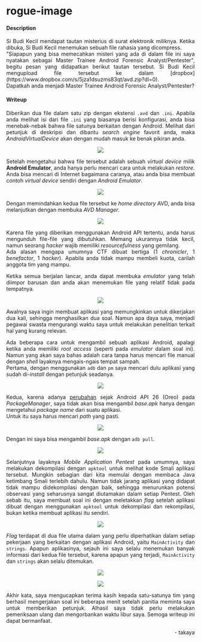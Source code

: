 # rogue-image

#### Description
<div style="text-align: justify">
Si Budi Kecil mendapat tautan misterius di surat elektronik miliknya.
Ketika dibuka, Si Budi Kecil menemukan sebuah file rahasia yang dicompress.
<br>
"Siapapun yang bisa memecahkan misteri yang ada di dalam file ini saya
nyatakan sebagai Master Trainee Android Forensic Analyst/Pentester", begitu pesan yang didapatkan berikut tautan tersebut.
Si Budi Kecil mengupload file tersebut ke dalam [dropbox](https://www.dropbox.com/s/5jza1dsuzms83qt/avd.zip?dl=0).
<br>
Dapatkah anda menjadi Master Trainee Android Forensic Analyst/Pentester?

#### Writeup
Diberikan dua file dalam satu zip dengan ekstensi `.avd` dan `.ini`. Apabila anda melihat isi dari file `.ini` yang biasanya berisi konfigurasi, anda bisa menebak-nebak bahwa file satunya berkaitan dengan Android. Melihat dari petunjuk di deskripsi dan dibantu _search engine_ favorit anda, maka _AndroidVirtualDevice_ akan dengan mudah masuk ke benak pikiran anda.

<p align="center">
<img 
src ="./ss/rogue-image-01.png"> 
</p>

Setelah mengetahui bahwa file tersebut adalah sebuah _virtual device_ milik **Android Emulator**, anda hanya perlu mencari cara untuk melakukan _restore_.
Anda bisa mencari di Internet bagaimana caranya, atau anda bisa membuat contoh _virtual device_ sendiri dengan _Android Emulator_.

<p align="center">
<img 
src ="./ss/rogue-image-02.png"> 
</p>

Dengan memindahkan kedua file tersebut ke _home directory_ AVD, anda bisa melanjutkan dengan membuka _AVD Manager_.

<p align="center">
<img 
src ="./ss/rogue-image-04.png"> 
</p>

Karena file yang diberikan menggunakan Android API tertentu, anda harus mengunduh file-file yang dibutuhkan. Memang ukurannya tidak kecil, namun seorang _hacker_ wajib memiliki _resourcefulness_ yang gemilang.
<br>
Ada alasan mengapa umumnya CTF dibuat bertiga (1 _chronicler_, 1 _benefactor_, 1 _hacker_). Apabila anda tidak mampu membeli kuota, carilah anggota tim yang mampu.

Ketika semua berjalan lancar, anda dapat membuka _emulator_ yang telah diimpor barusan dan anda akan menemukan file yang relatif tidak pada tempatnya.

<p align="center">
<img 
src ="./ss/rogue-image-06.png"> 
</p>

Awalnya saya ingin membuat aplikasi yang memungkinkan untuk dikerjakan dua kali, sehingga menghasilkan dua soal. Namun apa daya saya, menjadi pegawai swasta mengurangi waktu saya untuk melakukan penelitian terkait hal yang kurang relevan.

Ada beberapa cara untuk mengambil sebuah aplikasi Android, apalagi ketika anda memiliki _root access_ (seperti pada _emulator_ dalam soal ini). Namun yang akan saya bahas adalah cara tanpa harus mencari file manual dengan _shell_ layaknya mengais-ngais tempat sampah.
<br>
Pertama, dengan menggunakan `adb` dan `pm` saya mencari dulu aplikasi yang sudah di-_install_ dengan petunjuk seadanya.

<p align="center">
<img 
src ="./ss/rogue-image-07.png"> 
</p>

Kedua, karena adanya [perubahan](https://medium.com/@quaful/the-changes-of-apk-install-location-since-android-oreo-e646d1b53c4d) sejak Android API 26 (Oreo) pada _PackageManager_, saya tidak akan bisa mengambil _base.apk_ hanya dengan mengetahui _package name_ dari suatu aplikasi.
<br>
Untuk itu saya harus mencari _path_ yang pasti.

<p align="center">
<img 
src ="./ss/rogue-image-08.png"> 
</p>

Dengan ini saya bisa mengambil _base.apk_ dengan `adb pull`.

<p align="center">
<img 
src ="./ss/rogue-image-09.png"> 
</p>

Selanjutnya layaknya _Mobile Application Pentest_ pada umumnya, saya melakukan dekompilasi dengan `apktool` untuk melihat kode Smali aplikasi tersebut. Mungkin sebagian dari kita memulai dengan membaca Java ketimbang Smali terlebih dahulu. Namun tidak jarang aplikasi yang didapat tidak mampu didekompilasi dengan baik, sehingga menurunkan potensi observasi yang seharusnya sangat diutamakan dalam setiap Pentest. Oleh sebab itu, saya membuat soal ini dengan meletakkan _flag_ setelah aplikasi dibuat dengan menggunakan `apktool` untuk dekompilasi dan rekompilasi, bukan ketika membuat aplikasi itu sendiri.

<p align="center">
<img 
src ="./ss/rogue-image-10.png"> 
</p>

_Flag_ terdapat di dua file utama dalam yang perlu diperhatikan dalam setiap pekerjaan yang berkaitan dengan aplikasi Android, yaitu `MainActivity` dan `strings`. Apapun aplikasinya, sejauh ini saya selalu menemukan banyak informasi dari kedua file tersebut, karena apapun yang terjadi, `MainActivity` dan `strings` akan selalu ditemukan.

<p align="center">
<img 
src ="./ss/rogue-image-11.png"> 
</p>

<p align="center">
<img 
src ="./ss/rogue-image-12.png"> 
</p>

Akhir kata, saya mengucapkan terima kasih kepada satu-satunya tim yang berhasil mengerjakan soal ini beberapa menit setelah panitia meminta saya untuk memberikan petunjuk. Alhasil saya tidak perlu melakukan pemeriksaan ulang dan mengorbankan waktu libur saya. Semoga writeup ini dapat bermanfaat.



<div style="text-align: right">
- takaya
</div>
